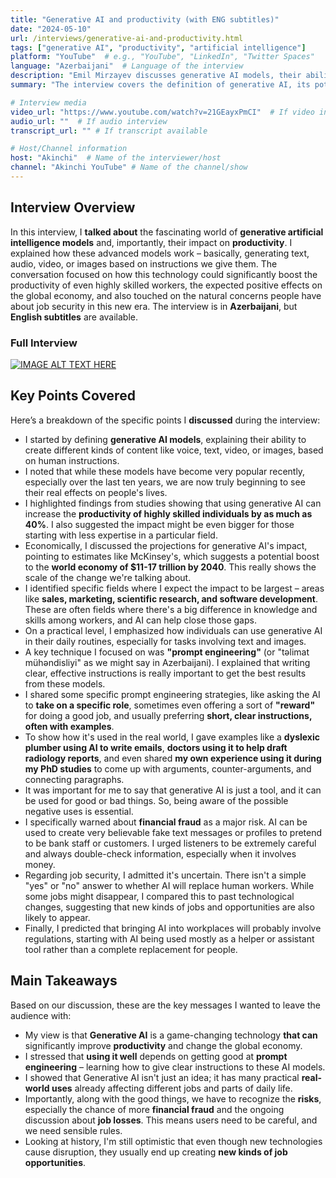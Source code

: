 ```yaml
---
title: "Generative AI and productivity (with ENG subtitles)" 
date: "2024-05-10"
url: /interviews/generative-ai-and-productivity.html
tags: ["generative AI", "productivity", "artificial intelligence"]
platform: "YouTube"  # e.g., "YouTube", "LinkedIn", "Twitter Spaces"
language: "Azerbaijani"  # Language of the interview
description: "Emil Mirzayev discusses generative AI models, their ability to create content, impact on productivity (up to 40% for skilled workers), economic effects, and potential risks."
summary: "The interview covers the definition of generative AI, its potential to boost productivity, significant economic impact, techniques for effective use ('prompt engineering'), real-world applications, and the associated risks like financial fraud and job displacement."

# Interview media
video_url: "https://www.youtube.com/watch?v=21GEayxPmCI"  # If video interview
audio_url: ""  # If audio interview
transcript_url: "" # If transcript available

# Host/Channel information
host: "Akinchi"  # Name of the interviewer/host
channel: "Akinchi YouTube" # Name of the channel/show
---
```


## Interview Overview

In this interview, I **talked about** the fascinating world of **generative artificial intelligence models** and, importantly, their impact on **productivity**. I explained how these advanced models work – basically, generating text, audio, video, or images based on instructions we give them. The conversation focused on how this technology could significantly boost the productivity of even highly skilled workers, the expected positive effects on the global economy, and also touched on the natural concerns people have about job security in this new era. The interview is in **Azerbaijani**, but **English subtitles** are available.

### Full Interview

[![IMAGE ALT TEXT HERE](https://img.youtube.com/vi/21GEayxPmCI/0.jpg)](https://www.youtube.com/watch?v=21GEayxPmCI)


## Key Points Covered

Here’s a breakdown of the specific points I **discussed** during the interview:

*   I started by defining **generative AI models**, explaining their ability to create different kinds of content like voice, text, video, or images, based on human instructions.
*   I noted that while these models have become very popular recently, especially over the last ten years, we are now truly beginning to see their real effects on people's lives.
*   I highlighted findings from studies showing that using generative AI can increase the **productivity of highly skilled individuals by as much as 40%**. I also suggested the impact might be even bigger for those starting with less expertise in a particular field.
*   Economically, I discussed the projections for generative AI's impact, pointing to estimates like McKinsey's, which suggests a potential boost to the **world economy of $11-17 trillion by 2040**. This really shows the scale of the change we're talking about.
*   I identified specific fields where I expect the impact to be largest – areas like **sales, marketing, scientific research, and software development**. These are often fields where there's a big difference in knowledge and skills among workers, and AI can help close those gaps.
*   On a practical level, I emphasized how individuals can use generative AI in their daily routines, especially for tasks involving text and images.
*   A key technique I focused on was **"prompt engineering"** (or "təlimat mühəndisliyi" as we might say in Azerbaijani). I explained that writing clear, effective instructions is really important to get the best results from these models.
*   I shared some specific prompt engineering strategies, like asking the AI to **take on a specific role**, sometimes even offering a sort of **"reward"** for doing a good job, and usually preferring **short, clear instructions, often with examples**.
*   To show how it's used in the real world, I gave examples like a **dyslexic plumber using AI to write emails**, **doctors using it to help draft radiology reports**, and even shared **my own experience using it during my PhD studies** to come up with arguments, counter-arguments, and connecting paragraphs.
*   It was important for me to say that generative AI is just a tool, and it can be used for good or bad things. So, being aware of the possible negative uses is essential.
*   I specifically warned about **financial fraud** as a major risk. AI can be used to create very believable fake text messages or profiles to pretend to be bank staff or customers. I urged listeners to be extremely careful and always double-check information, especially when it involves money.
*   Regarding job security, I admitted it's uncertain. There isn't a simple "yes" or "no" answer to whether AI will replace human workers. While some jobs might disappear, I compared this to past technological changes, suggesting that new kinds of jobs and opportunities are also likely to appear.
*   Finally, I predicted that bringing AI into workplaces will probably involve regulations, starting with AI being used mostly as a helper or assistant tool rather than a complete replacement for people.

## Main Takeaways

Based on our discussion, these are the key messages I wanted to leave the audience with:

*   My view is that **Generative AI** is a game-changing technology **that can** significantly improve **productivity** and change the global economy.
*   I stressed that **using it well** depends on getting good at **prompt engineering** – learning how to give clear instructions to these AI models.
*   I showed that Generative AI isn't just an idea; it has many practical **real-world uses** already affecting different jobs and parts of daily life.
*   Importantly, along with the good things, we have to recognize the **risks**, especially the chance of more **financial fraud** and the ongoing discussion about **job losses**. This means users need to be careful, and we need sensible rules.
*   Looking at history, I'm still optimistic that even though new technologies cause disruption, they usually end up creating **new kinds of job opportunities**.

